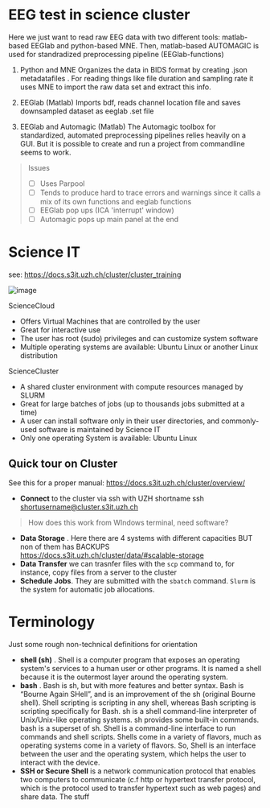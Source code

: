 # EEG test in science cluster
Here we just want to read raw EEG data with two different tools: matlab-based EEGlab and python-based MNE. Then, matlab-based AUTOMAGIC is used for standradized preprocessing pipeline (EEGlab-functions)


1. Python and MNE
Organizes the data in BIDS format by creating .json metadatafiles . For reading things like file duration and sampling rate it uses MNE to import the raw data set and extract this info. 


2. EEGlab  (Matlab)
Imports bdf, reads channel location file and saves downsampled dataset as eeglab .set file


3. EEGlab and Automagic (Matlab)
The Automagic toolbox for standardized, automated preprocessing pipelines relies heavily on a GUI. But it is possible to create and run a project from commandline seems to work. 

> Issues
 > - [ ] Uses Parpool 
> - [ ] Tends to produce hard to trace errors and warnings since it calls  a mix of its own functions and eeglab functions
> - [ ] EEGlab pop ups (ICA 'interrupt' window)
> - [ ] Automagic pops up main panel at the end 

# Science IT 
see: https://docs.s3it.uzh.ch/cluster/cluster_training 

![image](https://github.com/Neuroling/SPINCO_SINEEG/assets/13642762/bed0cdbb-9daa-4996-93fe-162b88a9ab11)

ScienceCloud
- Offers Virtual Machines that are controlled by the user
- Great for interactive use
- The user has root (sudo) privileges and can customize system software
- Multiple operating systems are available: Ubuntu Linux or another Linux distribution

ScienceCluster
- A shared cluster environment with compute resources managed by SLURM
- Great for large batches of jobs (up to thousands jobs submitted at a time)
- A user can install software only in their user directories, and commonly-used software is maintained by Science IT
- Only one operating System is available: Ubuntu Linux


## Quick tour on Cluster 
See this for a proper manual: https://docs.s3it.uzh.ch/cluster/overview/
- **Connect** to the cluster via ssh with UZH shortname ssh shortusername@cluster.s3it.uzh.ch
> How does this work from WIndows terminal, need software? 

- **Data Storage** . Here there are 4 systems with different capacities BUT non of them has BACKUPS https://docs.s3it.uzh.ch/cluster/data/#scalable-storage 
- **Data Transfer** we can trasnfer files with the `scp` command to, for instance, copy files from a server to the cluster
- **Schedule Jobs**. They are submitted with the `sbatch` command. `Slurm` is the system for automatic job allocations. 


# Terminology
Just some rough non-technical definitions for orientation 

- **shell (sh)** . Shell is a computer program that exposes an operating system's services to a human user or other programs. It is named a shell because it is the outermost layer around the operating system.
-  **bash** . Bash is sh, but with more features and better syntax. Bash is “Bourne Again SHell”, and is an improvement of the sh (original Bourne shell). Shell scripting is scripting in any shell, whereas Bash scripting is scripting specifically for Bash. sh is a shell command-line interpreter of Unix/Unix-like operating systems. sh provides some built-in commands. bash is a superset of sh. Shell is a command-line interface to run commands and shell scripts. Shells come in a variety of flavors, much as operating systems come in a variety of flavors. So, Shell is an interface between the user and the operating system, which helps the user to interact with the device.
- **SSH or Secure Shell**
 is a network communication protocol that enables two computers to communicate (c.f http or hypertext transfer protocol, which is the protocol used to transfer hypertext such as web pages) and share data. The stuff 

 
